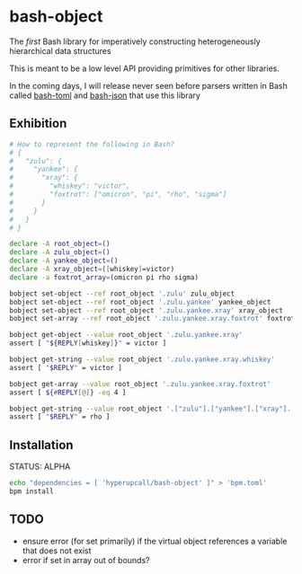 # bash-object

The _first_ Bash library for imperatively constructing heterogeneously hierarchical data structures

This is meant to be a low level API providing primitives for other libraries.

In the coming days, I will release never seen before parsers written in Bash called [bash-toml](https://github.com/hyperupcall/bash-toml) and [bash-json](https://github.com/hyperupcall/bash-json) that use this library

## Exhibition

```sh
# How to represent the following in Bash?
# {
#   "zulu": {
#     "yankee": {
#       "xray": {
#         "whiskey": "victor",
#         "foxtrot": ["omicron", "pi", "rho", "sigma"]
#       }
#     }
#   }
# }

declare -A root_object=()
declare -A zulu_object=()
declare -A yankee_object=()
declare -A xray_object=([whiskey]=victor)
declare -a foxtrot_array=(omicron pi rho sigma)

bobject set-object --ref root_object '.zulu' zulu_object
bobject set-object --ref root_object '.zulu.yankee' yankee_object
bobject set-object --ref root_object '.zulu.yankee.xray' xray_object
bobject set-array --ref root_object '.zulu.yankee.xray.foxtrot' foxtrot_array

bobject get-object --value root_object '.zulu.yankee.xray'
assert [ "${REPLY[whiskey]}" = victor ]

bobject get-string --value root_object '.zulu.yankee.xray.whiskey'
assert [ "$REPLY" = victor ]

bobject get-array --value root_object '.zulu.yankee.xray.foxtrot'
assert [ ${#REPLY[@]} -eq 4 ]

bobject get-string --value root_object '.["zulu"].["yankee"].["xray"].["foxtrot"].[2]'
assert [ "$REPLY" = rho ]
```

## Installation

STATUS: ALPHA

```sh
echo "dependencies = [ 'hyperupcall/bash-object' ]" > 'bpm.toml'
bpm install
```

## TODO
- ensure error (for set primarily) if the virtual object references a variable that does not exist
- error if set in array out of bounds?
